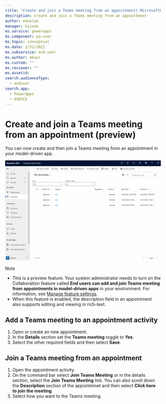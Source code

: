 ```yaml
---
title: "Create and join a Teams meeting from an appointment| MicrosoftDocs"
description: Create and join a Teams meeting from an appointment
author: mduelae
manager: kvivek
ms.service: powerapps
ms.component: pa-user
ms.topic: conceptual
ms.date: 1/31/2022
ms.subservice: end-user
ms.author: mkaur
ms.custom: ""
ms.reviewer: ""
ms.assetid: 
search.audienceType: 
  - enduser
search.app: 
  - PowerApps
  - D365CE
---
```

# Create and join a Teams meeting from an appointment (preview)

You can now create and then join a Teams meeting from an appointment in your model-driven app.

![The diagram shows how to add a Teams meeting to an appointment and then join the meeting.](media/teams-meeting.gif)

> [!NOTE]
> - This is a preview feature. Your system administrator needs to turn on the Collaboration feature called **End users can add and join Teams meeting from appointments in model-driven apps**  in your environment. For information, see [Manage feature settings](/power-platform/admin/settings-features).
> - When this feature is enabled, the description field in an appointment also supports editing and viewing in rich-text.


## Add a Teams meeting to an appointment activity

1. Open or create an new appointment. 
2. In the **Details** section set the **Teams meeting** toggle to **Yes**.
3. Select the other required fields and then select **Save**.


## Join a Teams meeting from an appointment

1. Open the appointment activity. 
2. On the command bar select **Join Teams Meeting** or in the details section, select the **Join Teams Meeting** link. You can also scroll down the **Description** section of the appointmnet and then select **Click here to join the meeting**.
3. Select how you want to the Teams meeting.


